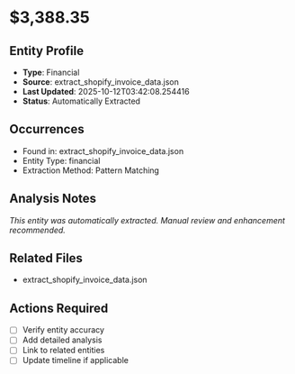 # $3,388.35

## Entity Profile
- **Type**: Financial
- **Source**: extract_shopify_invoice_data.json
- **Last Updated**: 2025-10-12T03:42:08.254416
- **Status**: Automatically Extracted

## Occurrences
- Found in: extract_shopify_invoice_data.json
- Entity Type: financial
- Extraction Method: Pattern Matching

## Analysis Notes
*This entity was automatically extracted. Manual review and enhancement recommended.*

## Related Files
- extract_shopify_invoice_data.json

## Actions Required
- [ ] Verify entity accuracy
- [ ] Add detailed analysis
- [ ] Link to related entities
- [ ] Update timeline if applicable
